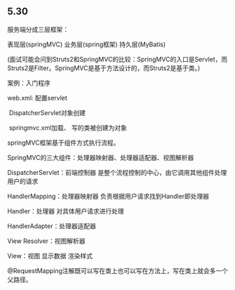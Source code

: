 ## 5.30

服务端分成三层框架：

表现层(springMVC)  业务层(spring框架)  持久层(MyBatis)

(面试可能会问到Struts2和SpringMVC的比较：SpringMVC的入口是Servlet，而Struts2是Filter。SpringMVC是基于方法设计的，而Struts2是基于类。)



案例：入门程序

web.xml: 配置servlet  

​                 DispatcherServlet对象创建

​                 springmvc.xml加载、 写的类被创建为对象

 

springMVC框架基于组件方式执行流程。

SpringMVC的三大组件：处理器映射器、处理器适配器、视图解析器       

DispatcherServlet：前端控制器   是整个流程控制的中心，由它调用其他组件处理用户的请求

HandlerMapping：处理器映射器   负责根据用户请求找到Handler即处理器

Handler：处理器   对具体用户请求进行处理

HandlerAdapter：处理器适配器

View Resolver：视图解析器

View：视图   显示数据 渲染样式



@RequestMapping注解既可以写在类上也可以写在方法上，写在类上就会多一个父路径。











